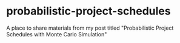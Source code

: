 # probabilistic-project-schedules
A place to share materials from my post titled "Probabilistic Project Schedules with Monte Carlo Simulation"
